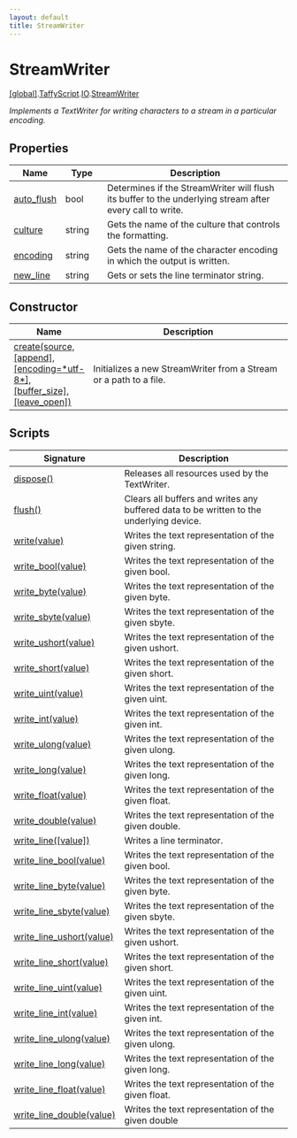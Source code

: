 ```yaml
---
layout: default
title: StreamWriter
---
```


# StreamWriter

[\[global\]]({{site.baseurl}}/docs/).[TaffyScript]({{site.baseurl}}/docs/TaffyScript/).[IO]({{site.baseurl}}/docs/TaffyScript/IO/).[StreamWriter]({{site.baseurl}}/docs/TaffyScript/IO/StreamWriter/)

_Implements a TextWriter for writing characters to a stream in a particular encoding._

## Properties

<table>
  <col width="15%">
  <col width="15%">
  <thead>
    <tr>
      <th>Name</th>
      <th>Type</th>
      <th>Description</th>
    </tr>
  </thead>
  <tbody>
    <tr>
      <td><a href="{{site.baseurl}}/docs/TaffyScript/IO/StreamWriter/auto_flush/">auto_flush</a></td>
      <td>bool</td>
      <td>Determines if the StreamWriter will flush its buffer to the underlying stream after every call to write.</td>
    </tr>
    <tr>
      <td><a href="{{site.baseurl}}/docs/TaffyScript/IO/StreamWriter/culture/">culture</a></td>
      <td>string</td>
      <td>Gets the name of the culture that controls the formatting.</td>
    </tr>
    <tr>
      <td><a href="{{site.baseurl}}/docs/TaffyScript/IO/StreamWriter/encoding/">encoding</a></td>
      <td>string</td>
      <td>Gets the name of the character encoding in which the output is written.</td>
    </tr>
    <tr>
      <td><a href="{{site.baseurl}}/docs/TaffyScript/IO/StreamWriter/new_line/">new_line</a></td>
      <td>string</td>
      <td>Gets or sets the line terminator string.</td>
    </tr>
  </tbody>
</table>

## Constructor

<table>
  <col width="20%">
  <thead>
    <tr>
      <th>Name</th>
      <th>Description</th>
    </tr>
  </thead>
  <tbody>
    <tr>
      <td><a href="{{site.baseurl}}/docs/TaffyScript/IO/StreamWriter/create/">create(source, [append], [encoding=*utf-8*], [buffer_size], [leave_open])</a></td>
      <td>Initializes a new StreamWriter from a Stream or a path to a file.</td>
    </tr>
  </tbody>
</table>

## Scripts

<table>
  <col width="20%">
  <thead>
    <tr>
      <th>Signature</th>
      <th>Description</th>
    </tr>
  </thead>
  <tbody>
    <tr>
      <td><a href="{{site.baseurl}}/docs/TaffyScript/IO/StreamWriter/dispose">dispose()</a></td>
      <td>Releases all resources used by the TextWriter.</td>
    </tr>
    <tr>
      <td><a href="{{site.baseurl}}/docs/TaffyScript/IO/StreamWriter/flush">flush()</a></td>
      <td>Clears all buffers and writes any buffered data to be written to the underlying device.</td>
    </tr>
    <tr>
      <td><a href="{{site.baseurl}}/docs/TaffyScript/IO/StreamWriter/write">write(value)</a></td>
      <td>Writes the text representation of the given string.</td>
    </tr>
    <tr>
      <td><a href="{{site.baseurl}}/docs/TaffyScript/IO/StreamWriter/write_bool">write_bool(value)</a></td>
      <td>Writes the text representation of the given bool.</td>
    </tr>
    <tr>
      <td><a href="{{site.baseurl}}/docs/TaffyScript/IO/StreamWriter/write_byte">write_byte(value)</a></td>
      <td>Writes the text representation of the given byte.</td>
    </tr>
    <tr>
      <td><a href="{{site.baseurl}}/docs/TaffyScript/IO/StreamWriter/write_sbyte">write_sbyte(value)</a></td>
      <td>Writes the text representation of the given sbyte.</td>
    </tr>
    <tr>
      <td><a href="{{site.baseurl}}/docs/TaffyScript/IO/StreamWriter/write_ushort">write_ushort(value)</a></td>
      <td>Writes the text representation of the given ushort.</td>
    </tr>
    <tr>
      <td><a href="{{site.baseurl}}/docs/TaffyScript/IO/StreamWriter/write_short">write_short(value)</a></td>
      <td>Writes the text representation of the given short.</td>
    </tr>
    <tr>
      <td><a href="{{site.baseurl}}/docs/TaffyScript/IO/StreamWriter/write_uint">write_uint(value)</a></td>
      <td>Writes the text representation of the given uint.</td>
    </tr>
    <tr>
      <td><a href="{{site.baseurl}}/docs/TaffyScript/IO/StreamWriter/write_int">write_int(value)</a></td>
      <td>Writes the text representation of the given int.</td>
    </tr>
    <tr>
      <td><a href="{{site.baseurl}}/docs/TaffyScript/IO/StreamWriter/write_ulong">write_ulong(value)</a></td>
      <td>Writes the text representation of the given ulong.</td>
    </tr>
    <tr>
      <td><a href="{{site.baseurl}}/docs/TaffyScript/IO/StreamWriter/write_long">write_long(value)</a></td>
      <td>Writes the text representation of the given long.</td>
    </tr>
    <tr>
      <td><a href="{{site.baseurl}}/docs/TaffyScript/IO/StreamWriter/write_float">write_float(value)</a></td>
      <td>Writes the text representation of the given float.</td>
    </tr>
    <tr>
      <td><a href="{{site.baseurl}}/docs/TaffyScript/IO/StreamWriter/write_double">write_double(value)</a></td>
      <td>Writes the text representation of the given double.</td>
    </tr>
    <tr>
      <td><a href="{{site.baseurl}}/docs/TaffyScript/IO/StreamWriter/write_line">write_line([value])</a></td>
      <td>Writes a line terminator.</td>
    </tr>
    <tr>
      <td><a href="{{site.baseurl}}/docs/TaffyScript/IO/StreamWriter/write_line_bool">write_line_bool(value)</a></td>
      <td>Writes the text representation of the given bool.</td>
    </tr>
    <tr>
      <td><a href="{{site.baseurl}}/docs/TaffyScript/IO/StreamWriter/write_line_byte">write_line_byte(value)</a></td>
      <td>Writes the text representation of the given byte.</td>
    </tr>
    <tr>
      <td><a href="{{site.baseurl}}/docs/TaffyScript/IO/StreamWriter/write_line_sbyte">write_line_sbyte(value)</a></td>
      <td>Writes the text representation of the given sbyte.</td>
    </tr>
    <tr>
      <td><a href="{{site.baseurl}}/docs/TaffyScript/IO/StreamWriter/write_line_ushort">write_line_ushort(value)</a></td>
      <td>Writes the text representation of the given ushort.</td>
    </tr>
    <tr>
      <td><a href="{{site.baseurl}}/docs/TaffyScript/IO/StreamWriter/write_line_short">write_line_short(value)</a></td>
      <td>Writes the text representation of the given short.</td>
    </tr>
    <tr>
      <td><a href="{{site.baseurl}}/docs/TaffyScript/IO/StreamWriter/write_line_uint">write_line_uint(value)</a></td>
      <td>Writes the text representation of the given uint.</td>
    </tr>
    <tr>
      <td><a href="{{site.baseurl}}/docs/TaffyScript/IO/StreamWriter/write_line_int">write_line_int(value)</a></td>
      <td>Writes the text representation of the given int.</td>
    </tr>
    <tr>
      <td><a href="{{site.baseurl}}/docs/TaffyScript/IO/StreamWriter/write_line_ulong">write_line_ulong(value)</a></td>
      <td>Writes the text representation of the given ulong.</td>
    </tr>
    <tr>
      <td><a href="{{site.baseurl}}/docs/TaffyScript/IO/StreamWriter/write_line_long">write_line_long(value)</a></td>
      <td>Writes the text representation of the given long.</td>
    </tr>
    <tr>
      <td><a href="{{site.baseurl}}/docs/TaffyScript/IO/StreamWriter/write_line_float">write_line_float(value)</a></td>
      <td>Writes the text representation of the given float.</td>
    </tr>
    <tr>
      <td><a href="{{site.baseurl}}/docs/TaffyScript/IO/StreamWriter/write_line_double">write_line_double(value)</a></td>
      <td>Writes the text representation of the given double</td>
    </tr>
  </tbody>
</table>
